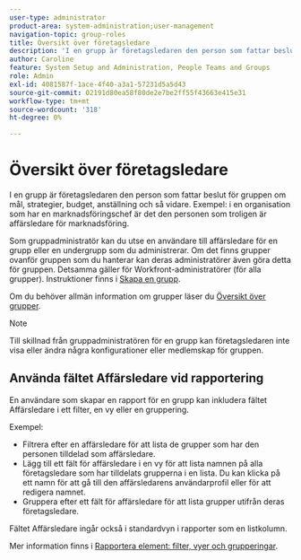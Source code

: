 ```yaml
---
user-type: administrator
product-area: system-administration;user-management
navigation-topic: group-roles
title: Översikt över företagsledare
description: 'I en grupp är företagsledaren den person som fattar beslut för gruppen om mål, strategier, budget, anställning och så vidare. Exempel: i en organisation som har en marknadsföringschef är det den personen som troligen är affärsledare för marknadsföring.'
author: Caroline
feature: System Setup and Administration, People Teams and Groups
role: Admin
exl-id: 4081587f-1ace-4f40-a3a1-57231d5a5d43
source-git-commit: 02191d80ea58f80de2e7be2ff55f43663e415e31
workflow-type: tm+mt
source-wordcount: '318'
ht-degree: 0%

---
```


# Översikt över företagsledare

I en grupp är företagsledaren den person som fattar beslut för gruppen om mål, strategier, budget, anställning och så vidare. Exempel: i en organisation som har en marknadsföringschef är det den personen som troligen är affärsledare för marknadsföring.

Som gruppadministratör kan du utse en användare till affärsledare för en grupp eller en undergrupp som du administrerar. Om det finns grupper ovanför gruppen som du hanterar kan deras administratörer även göra detta för gruppen. Detsamma gäller för Workfront-administratörer (för alla grupper). Instruktioner finns i [Skapa en grupp](../../../administration-and-setup/manage-groups/create-and-manage-groups/create-a-group.md).

Om du behöver allmän information om grupper läser du [Översikt över grupper](../../../administration-and-setup/manage-groups/groups-overview/groups.md).

>[!NOTE]
>
>Till skillnad från gruppadministratören för en grupp kan företagsledaren inte visa eller ändra några konfigurationer eller medlemskap för gruppen.

<!--
>DRAFTED IN FLARE:
>At this point the field is added for mainly reporting purposes.>
>
-->

## Använda fältet Affärsledare vid rapportering

En användare som skapar en rapport för en grupp kan inkludera fältet Affärsledare i ett filter, en vy eller en gruppering.

Exempel:

* Filtrera efter en affärsledare för att lista de grupper som har den personen tilldelad som affärsledare.
* Lägg till ett fält för affärsledare i en vy för att lista namnen på alla företagsledare som har tilldelats grupperna i en lista. Du kan klicka på ett namn för att gå till den affärsledarens användarprofil eller för att redigera namnet.
* Gruppera efter ett fält för affärsledare för att lista grupper utifrån deras företagsledare.

Fältet Affärsledare ingår också i standardvyn i rapporter som en listkolumn.

Mer information finns i [Rapportera element: filter, vyer och grupperingar](../../../reports-and-dashboards/reports/reporting-elements/reporting-elements-filters-views-groupings.md).
